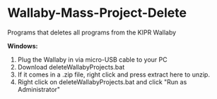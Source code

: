 # Wallaby-Mass-Project-Delete
Programs that deletes all programs from the KIPR Wallaby

**Windows:**
1. Plug the Wallaby in via micro-USB cable to your PC
2. Download deleteWallabyProjects.bat
3. If it comes in a .zip file, right click and press extract here to unzip.
4. Right click on deleteWallabyProjects.bat and click "Run as Administrator"
